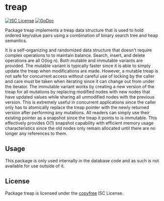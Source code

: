 # treap

[![ISC License](http://img.shields.io/badge/license-ISC-blue.svg)](http://copyfree.org)
[![GoDoc](https://godoc.org/github.com/cybriq/p9/database/internal/treap?status.png)](http://godoc.org/github.com/cybriq/p9/database/internal/treap)

Package treap implements a treap data structure that is used to hold ordered
key/value pairs using a combination of binary search tree and heap semantics.

It is a self-organizing and randomized data structure that doesn't require
complex operations to to maintain balance. Search, insert, and delete operations
are all O(log n). Both mutable and immutable variants are provided. The mutable
variant is typically faster since it is able to simply update the treap when
modifications are made. However, a mutable treap is not safe for concurrent
access without careful use of locking by the caller and care must be taken when
iterating since it can change out from under the iterator. The immutable variant
works by creating a new version of the treap for all mutations by replacing
modified nodes with new nodes that have updated values while sharing all
unmodified nodes with the previous version. This is extremely useful in
concurrent applications since the caller only has to atomically replace the
treap pointer with the newly returned version after performing any mutations.
All readers can simply use their existing pointer as a snapshot since the treap
it points to is immutable. This effectively provides O(1) snapshot capability
with efficient memory usage characteristics since the old nodes only remain
allocated until there are no longer any references to them.

## Usage

This package is only used internally in the database code and as such is not
available for use outside of it.

## License

Package treap is licensed under the [copyfree](http://copyfree.org) ISC License.
